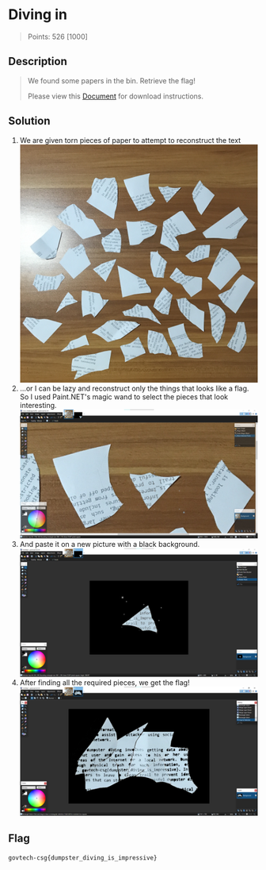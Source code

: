 # Diving in

> Points: 526 [1000]

## Description

> We found some papers in the bin. Retrieve the flag!
> 
> Please view this [Document](https://docs.google.com/document/d/1GrQ6znlN2Z0tu_uAPAs1qrn6by24I51mq8RIIHmFGDU/edit?usp=sharing)  for download instructions.
> 

## Solution
1. We are given torn pieces of paper to attempt to reconstruct the text
![Given picture](misc-challenge-6.JPG)
2. ...or I can be lazy and reconstruct only the things that looks like a flag. So I used Paint.NET's magic wand to select the pieces that look interesting.
![Given picture](paintnet1.png)
3. And paste it on a new picture with a black background.
![Nice](paintnet2.png)
4. After finding all the required pieces, we get the flag!
![Final](final.png)

## Flag
`govtech-csg{dumpster_diving_is_impressive}`